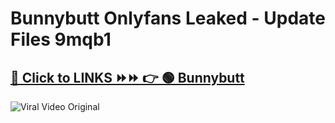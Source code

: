 
 # Bunnybutt Onlyfans Leaked - Update Files 9mqb1

## <h2><a href="https://clipsfans.com/Bunnybutt&ref=git">🔗 Click to LINKS ⏩⏩ 👉 🟢 Bunnybutt </a></h2>

<a href="https://clipsfans.com/Bunnybutt&ref=git" rel="nofollow" data-target="animated-image.originalLink"><img src="https://i.ibb.co.com/xMMVF88/686577567.gif" alt="Viral Video Original" style="max-width: 100%; display: inline-block;" data-target="animated-image.originalImage"></a>

